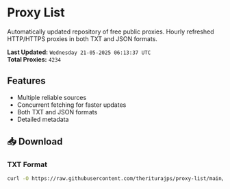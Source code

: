 # Proxy List

Automatically updated repository of free public proxies. Hourly refreshed HTTP/HTTPS proxies in both TXT and JSON formats.

**Last Updated:** `Wednesday 21-05-2025 06:13:37 UTC`  
**Total Proxies:** `4234`

## Features
- Multiple reliable sources
- Concurrent fetching for faster updates
- Both TXT and JSON formats
- Detailed metadata

## 📥 Download

### TXT Format
```bash
curl -O https://raw.githubusercontent.com/theriturajps/proxy-list/main/proxies.txt